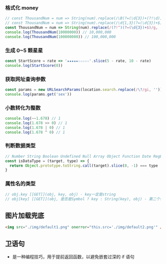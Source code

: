 ### 格式化 money

```js
// const ThousandNum = num => String(num).replace(/\B(?=(\d{3})+(?!\d))/g, ',')
// const ThousandNum = num => String(num).replace(/\d{1,3}(?=(\d{3})+$)/g, match => `${match},`)
const ThousandNum = num => String(num).replace(/(?!^)(?=(\d{3})+$)/g, ',')
console.log(ThousandNum(10000000)) // 10,000,000
console.log(ThousandNum(100000000)) // 100,000,000
```

### 生成 0~5 颗星星

```js
const StartScore = rate => '★★★★★☆☆☆☆☆'.slice(5 - rate, 10 - rate)
console.log(StartScore(0))
```

### 获取网址查询参数

```js
const params = new URLSearchParams(location.search.replace(/\?/gi, ''))
console.log(params.get('sex'))
```

### 小数转化为整数

```js
console.log(~~1.678) // 1
console.log(1.678 >> 0) // 1
console.log(1.678 | 0) // 1
console.log(1.678 ^ 0) // 1
```

### 判断数据类型

```js
// Number String Boolean Undefined Null Array Object Function Date RegExp
const isDataType = (target, type) => {
  return Object.prototype.toString.call(target).slice(8, -1) === type
}
```

### 属性名的类型

```js
// obj.key [[GET]](obj, key, obj) - key一定是string
// obj[key] [[GET]](obj, 是否是Symbol ? key : String(key), obj) - 第二个参数如果不是 Symbol 就使用String转成字符串
```

## 图片加载兜底

```html
<img src="./img/default1.png" onerror="this.src='./img/default2.png'" />
```

## 卫语句

- 是一种编程技巧，用于提前返回函数，以避免嵌套过深的 if 语句
